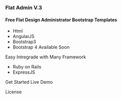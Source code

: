 ### Flat Admin V.3
#### Free Flat Design Administrator Bootstrap Templates

- Html
- AngularJS
- Bootstrap3
- Bootstrap 4 Available Soon

Easy Intregrade with Many Framework

- Ruby on Rails
- ExpressJS

Get Started
Live Demo

License